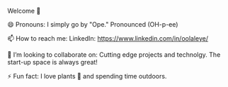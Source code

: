 Welcome 👋

<!--
**Op-Design/Op-Design** is a ✨ _special_ ✨ repository because its `README.md` (this file) appears on your GitHub profile.

Here are some ideas to get you started:

- 🔭 I’m currently working on ...
- 🌱 I’m currently learning ...
- 👯 I’m looking to collaborate on ...
- 🤔 I’m looking for help with ...
- 💬 Ask me about ...
- 📫 How to reach me: ...
- 😄 Pronouns: ...
- ⚡ Fun fact: ...
-->

😄 Pronouns:
I simply go by "Ope." Pronounced (OH-p-ee)

📫 How to reach me:
LinkedIn: https://www.linkedin.com/in/oolaleye/

👯 I’m looking to collaborate on:
Cutting edge projects and technolgy. The start-up space is always great!

⚡ Fun fact:
I love plants :sunflower: and spending time outdoors.
